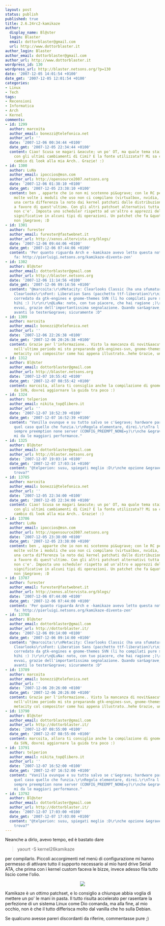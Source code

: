 ```yaml
---
layout: post
status: publish
published: true
title: 2.6.24rc2-kamikaze
author:
  display_name: Bl@ster
  login: Blaster
  email: dottorblaster@gmail.com
  url: http://www.dottorblaster.it
author_login: Blaster
author_email: dottorblaster@gmail.com
author_url: http://www.dottorblaster.it
wordpress_id: 130
wordpress_url: http://blaster.netsons.org/?p=130
date: '2007-12-05 14:01:54 +0100'
date_gmt: '2007-12-05 12:01:54 +0100'
categories:
- Linux
- Tech
tags:
- Recensioni
- Informatica
- Arch
- Kernel
comments:
- id: 1299
  author: marcoita
  author_email: bonezzi@telefonica.net
  author_url: ''
  date: '2007-12-06 00:34:44 +0100'
  date_gmt: '2007-12-05 22:34:44 +0100'
  content: Ciao! Scusa se magari &eacute; un po' OT, ma quale tema stai usando? Clearlooks
    con gli ultimi cambiamenti di Cimi? E la fonte utilizzata?? Mi sa che tocca un
    cambio di look alla mia Arch.. Grazie! :)
- id: 1300
  author: LuNa
  author_email: ipoccios@msn.com
  author_url: http://opensource2007.netsons.org
  date: '2007-12-06 01:38:10 +0100'
  date_gmt: '2007-12-05 23:38:10 +0100'
  content: ben , apparte che io non mi scotenno pi&ugrave; con le RC perch&egrave;
    molte volte i moduli che uso non ci compilano (virtualbox, nvidia, *azzi vari)
    una certa differenza la noto dai kernel patchati dalle distribuzioni al vanilla
    a favore di quest'ultimo. Con gli altri patchset alternativi tutta sta differenza
    non c'e'. Imposta uno scheduler rispetto ad un'altro e apprezzi delle differenze
    significative in alcuni tipi di operazioni. Un patchet che fa &quot;miracoli&quot;
    non j&egrave; :D
- id: 1301
  author: furester
  author_email: furester@fastwebnet.it
  author_url: http://xenos.altervista.org/blogs/
  date: '2007-12-06 09:44:06 +0100'
  date_gmt: '2007-12-06 07:44:06 +0100'
  content: 'Per quanto riguarda Arch e -kamikaze avevo letto questa notizia tempo
    fa: http://pierluigi.netsons.org/kamikaze-diventa-zen'
- id: 1302
  author: Bl@ster
  author_email: dottorblaster@gmail.com
  author_url: http://blaster.netsons.org
  date: '2007-12-06 11:14:56 +0100'
  date_gmt: '2007-12-06 09:14:56 +0100'
  content: "@marcoita:\r\nMetacity: Clearlooks Classic (ha una sfumatura in pi&ugrave;)\r\nGTK+:
    Clearlooks\r\nFont: Liberation Sans (pacchetto ttf-liberation)\r\nil tutto ovviamente
    corredato da gtk-engines e gnome-themes SVN (li ho compilati pure sulla Debian
    hihi :) )\r\n\r\n@LuNa: noto, con tuo piacere, che hai ragione ;)\r\n\r\n@furester:
    evvai, grazie dell'importantissima segnalazione. Quando sar&agrave; un po' pi&ugrave;
    avanti lo tester&ograve; sicuramente :D"
- id: 1309
  author: marcoita
  author_email: bonezzi@telefonica.net
  author_url: ''
  date: '2007-12-06 22:26:38 +0100'
  date_gmt: '2007-12-06 20:26:38 +0100'
  content: Grazie per l'informazione.. Visto la mancanza di novit&aacute; particolari
    nell'ultimo periodo mi sto preparando gtk-engines-svn, gnome-themes-svn e anche
    metacity col compositor come hai appena illustrato..hehe Grazie, un saluto! :)
- id: 1312
  author: Bl@ster
  author_email: dottorblaster@gmail.com
  author_url: http://blaster.netsons.org
  date: '2007-12-07 10:55:42 +0100'
  date_gmt: '2007-12-07 08:55:42 +0100'
  content: marcoita, allora ti consiglio anche la compilazione di gnome-themes-extras
    da SVN, dovrei aggiornare la guida tra poco :)
- id: 1324
  author: telperion
  author_email: nikita_top@libero.it
  author_url: ''
  date: '2007-12-07 18:52:39 +0100'
  date_gmt: '2007-12-07 16:52:39 +0100'
  content: "Vanilla ovunque e su tutto salvo se c'&egrave; hardware particolare. In
    quel caso quello che funzia.\r\nRegola elementare, direi.\r\nTra l'atro io uso
    sempre preemption none server (CONFIG_PREEMPT_NONE=y)\r\nche &egrave; quella che
    mi da le maggiori performance."
- id: 1325
  author: Bl@ster
  author_email: dottorblaster@gmail.com
  author_url: http://blaster.netsons.org
  date: '2007-12-07 19:03:14 +0100'
  date_gmt: '2007-12-07 17:03:14 +0100'
  content: "@telperion: susu, spiegati meglio :D\r\nche opzione &egrave;, dove si
    trova?"
- id: 13785
  author: marcoita
  author_email: bonezzi@telefonica.net
  author_url: ''
  date: '2007-12-05 22:34:00 +0100'
  date_gmt: '2007-12-05 22:34:00 +0100'
  content: Ciao! Scusa se magari &eacute; un po' OT, ma quale tema stai usando? Clearlooks
    con gli ultimi cambiamenti di Cimi? E la fonte utilizzata?? Mi sa che tocca un
    cambio di look alla mia Arch.. Grazie! :)
- id: 13786
  author: LuNa
  author_email: ipoccios@msn.com
  author_url: http://opensource2007.netsons.org
  date: '2007-12-05 23:38:00 +0100'
  date_gmt: '2007-12-05 23:38:00 +0100'
  content: ben , apparte che io non mi scotenno pi&ugrave; con le RC perch&egrave;
    molte volte i moduli che uso non ci compilano (virtualbox, nvidia, *azzi vari)
    una certa differenza la noto dai kernel patchati dalle distribuzioni al vanilla
    a favore di quest'ultimo. Con gli altri patchset alternativi tutta sta differenza
    non c'e'. Imposta uno scheduler rispetto ad un'altro e apprezzi delle differenze
    significative in alcuni tipi di operazioni. Un patchet che fa &quot;miracoli&quot;
    non j&egrave; :D
- id: 13787
  author: furester
  author_email: furester@fastwebnet.it
  author_url: http://xenos.altervista.org/blogs/
  date: '2007-12-06 07:44:00 +0100'
  date_gmt: '2007-12-06 07:44:00 +0100'
  content: 'Per quanto riguarda Arch e -kamikaze avevo letto questa notizia tempo
    fa: http://pierluigi.netsons.org/kamikaze-diventa-zen'
- id: 13788
  author: Bl@ster
  author_email: dottorblaster@gmail.com
  author_url: http://dottorblaster.it/
  date: '2007-12-06 09:14:00 +0100'
  date_gmt: '2007-12-06 09:14:00 +0100'
  content: "@marcoita:\r\nMetacity: Clearlooks Classic (ha una sfumatura in pi&ugrave;)\r\nGTK+:
    Clearlooks\r\nFont: Liberation Sans (pacchetto ttf-liberation)\r\nil tutto ovviamente
    corredato da gtk-engines e gnome-themes SVN (li ho compilati pure sulla Debian
    hihi :) )\r\n\r\n@LuNa: noto, con tuo piacere, che hai ragione ;)\r\n\r\n@furester:
    evvai, grazie dell'importantissima segnalazione. Quando sar&agrave; un po' pi&ugrave;
    avanti lo tester&ograve; sicuramente :D"
- id: 13789
  author: marcoita
  author_email: bonezzi@telefonica.net
  author_url: ''
  date: '2007-12-06 20:26:00 +0100'
  date_gmt: '2007-12-06 20:26:00 +0100'
  content: Grazie per l'informazione.. Visto la mancanza di novit&aacute; particolari
    nell'ultimo periodo mi sto preparando gtk-engines-svn, gnome-themes-svn e anche
    metacity col compositor come hai appena illustrato..hehe Grazie, un saluto! :)
- id: 13790
  author: Bl@ster
  author_email: dottorblaster@gmail.com
  author_url: http://dottorblaster.it/
  date: '2007-12-07 08:55:00 +0100'
  date_gmt: '2007-12-07 08:55:00 +0100'
  content: marcoita, allora ti consiglio anche la compilazione di gnome-themes-extras
    da SVN, dovrei aggiornare la guida tra poco :)
- id: 13791
  author: telperion
  author_email: nikita_top@libero.it
  author_url: ''
  date: '2007-12-07 16:52:00 +0100'
  date_gmt: '2007-12-07 16:52:00 +0100'
  content: "Vanilla ovunque e su tutto salvo se c'&egrave; hardware particolare. In
    quel caso quello che funzia.\r\nRegola elementare, direi.\r\nTra l'atro io uso
    sempre preemption none server (CONFIG_PREEMPT_NONE=y)\r\nche &egrave; quella che
    mi da le maggiori performance."
- id: 13792
  author: Bl@ster
  author_email: dottorblaster@gmail.com
  author_url: http://dottorblaster.it/
  date: '2007-12-07 17:03:00 +0100'
  date_gmt: '2007-12-07 17:03:00 +0100'
  content: "@telperion: susu, spiegati meglio :D\r\nche opzione &egrave;, dove si
    trova?"
---
```

<p>Neanche a dirlo, avevo tempo, ed è bastato dare</p>
<blockquote><p>yaourt -S kernel26kamikaze</p></blockquote>
<p>per compilarlo. Piccoli accorgimenti nel menù di configurazione mi hanno permesso di attivare tutto il supporto necessario al mio hard drive Serial ATA, che prima con i kernel custom faceva le bizze, invece adesso fila tutto liscio come l'olio.</p>
<p align="center"><img src="http://img356.imageshack.us/img356/4628/schermatamonitordisisterm8.png" /></p>
<p align="left">Kamikaze è un ottimo patchset, e lo consiglio a chiunque abbia voglia di mettere un po' le mani in pasta. Il tutto risulta accelerato per rasentare la perfezione di un sistema Linux come Dio comanda, ma alla fine, al mio occhio, non è che il tutto differisca molto dal vanilla che ho sulla Debian.</p>
<p align="left">Se qualcuno avesse pareri discordanti da riferire, commentasse pure ;)</p>
